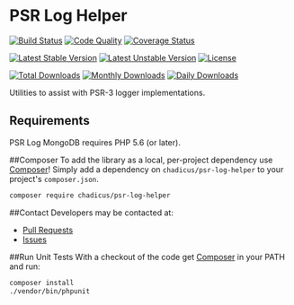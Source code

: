PSR Log Helper
===============

[![Build Status](https://travis-ci.org/chadicus/psr-log-helper.svg?branch=master)](https://travis-ci.org/chadicus/psr-log-helper)
[![Code Quality](https://scrutinizer-ci.com/g/chadicus/psr-log-helper/badges/quality-score.png?b=master)](https://scrutinizer-ci.com/g/chadicus/psr-log-helper/?branch=master)
[![Coverage Status](https://coveralls.io/repos/github/chadicus/psr-log-helper/badge.svg?branch=master)](https://coveralls.io/github/chadicus/psr-log-helper?branch=master)

[![Latest Stable Version](https://poser.pugx.org/chadicus/psr-log-helper/v/stable)](https://packagist.org/packages/chadicus/psr-log-helper)
[![Latest Unstable Version](https://poser.pugx.org/chadicus/psr-log-helper/v/unstable)](https://packagist.org/packages/chadicus/psr-log-helper)
[![License](https://poser.pugx.org/chadicus/psr-log-helper/license)](https://packagist.org/packages/chadicus/psr-log-helper)

[![Total Downloads](https://poser.pugx.org/chadicus/psr-log-helper/downloads)](https://packagist.org/packages/chadicus/psr-log-helper)
[![Monthly Downloads](https://poser.pugx.org/chadicus/psr-log-helper/d/monthly)](https://packagist.org/packages/chadicus/psr-log-helper)
[![Daily Downloads](https://poser.pugx.org/chadicus/psr-log-helper/d/daily)](https://packagist.org/packages/chadicus/psr-log-helper)

Utilities to assist with PSR-3 logger implementations.

## Requirements

PSR Log MongoDB requires PHP 5.6 (or later).

##Composer
To add the library as a local, per-project dependency use [Composer](http://getcomposer.org)! Simply add a dependency on `chadicus/psr-log-helper` to your project's `composer.json`.
```sh
composer require chadicus/psr-log-helper
```

##Contact
Developers may be contacted at:

 * [Pull Requests](https://github.com/chadicus/psr-log-helper/pulls)
 * [Issues](https://github.com/chadicus/psr-log-helper/issues)

##Run Unit Tests
With a checkout of the code get [Composer](http://getcomposer.org) in your PATH and run:

```sh
composer install
./vendor/bin/phpunit
